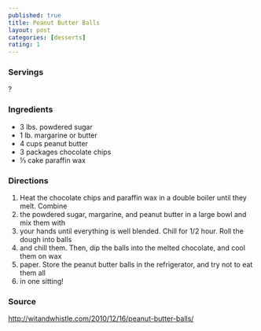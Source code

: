```yaml
---
published: true
title: Peanut Butter Balls
layout: post
categories: [desserts]
rating: 1
---
```

### Servings
?

### Ingredients
- 3 lbs. powdered sugar
- 1 lb. margarine or butter
- 4 cups peanut butter
- 3 packages chocolate chips
- ⅓ cake paraffin wax

### Directions
1. Heat the chocolate chips and paraffin wax in a double boiler until they melt. Combine
2. the powdered sugar, margarine, and peanut butter in a large bowl and mix them with
3. your hands until everything is well blended. Chill for 1/2 hour. Roll the dough into balls
4. and chill them. Then, dip the balls into the melted chocolate, and cool them on wax
5. paper. Store the peanut butter balls in the refrigerator, and try not to eat them all
6. in one sitting!

### Source
<a href="http://witandwhistle.com/2010/12/16/peanut-butter-balls/" target="new">http://witandwhistle.com/2010/12/16/peanut-butter-balls/</a>
